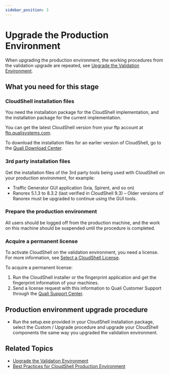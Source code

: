 ```yaml
---
sidebar_position: 3
---
```


# Upgrade the Production Environment

When upgrading the production environment, the working procedures from the validation upgrade are repeated, see [Upgrade the Validation Environment](https://help.quali.com/Online%20Help/2023.3/Portal/Content/IG/Upgrade%20Procedure/upgrd-valid-env.htm).

## What you need for this stage

### CloudShell installation files

You need the installation package for the CloudShell implementation, and the installation package for the current implementation.

You can get the latest CloudShell version from your ftp account at [ftp.qualisystems.com](ftp://ftp.qualisystems.com/).

To download the installation files for an earlier version of CloudShell, go to the [Quali Download Center](https://support.quali.com/hc/en-us/articles/231613287).

### 3rd party installation files

Get the installation files of the 3rd party tools being used with CloudShell on your production environment, for example:

- Traffic Generator GUI application (Ixia, Spirent, and so on)
- Ranorex 5.1.3 to 8.3.2 (last verified in CloudShell 9.3) – Older versions of Ranorex must be upgraded to continue using the GUI tools.

### Prepare the production environment

All users should be logged off from the production machine, and the work on this machine should be suspended until the procedure is completed.

### Acquire a permanent license

To activate CloudShell on the validation environment, you need a license. For more information, see [Select a CloudShell License](https://help.quali.com/Online%20Help/2023.3/Portal/Content/IG/Configure%20CloudShell%20Products/slct-licns.htm).

To acquire a permanent license:

1. Run the CloudShell installer or the fingerprint application and get the fingerprint information of your machines.
2. Send a license request with this information to Quali Customer Support through the [Quali Support Center](https://support.quali.com/).

## Production environment upgrade procedure

- Run the setup.exe provided in your CloudShell installation package, select the Custom / Upgrade procedure and upgrade your CloudShell components the same way you upgraded the validation environment.

## Related Topics

- [Upgrade the Validation Environment](https://help.quali.com/Online%20Help/2023.3/Portal/Content/IG/Upgrade%20Procedure/upgrd-valid-env.htm)
- [Best Practices for CloudShell Production Environment](https://help.quali.com/Online%20Help/2023.3/Portal/Content/IG/Appendices/prod-bst-prctc.htm)